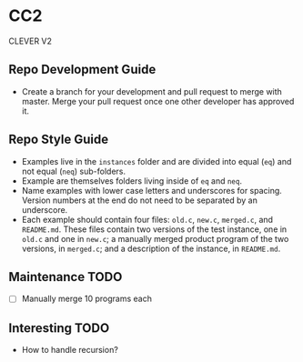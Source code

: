 # CC2
CLEVER V2

## Repo Development Guide
- Create a branch for your development and pull request to merge with master. Merge your pull request once one other developer has approved it.

## Repo Style Guide
- Examples live in the ```instances``` folder and are divided into equal (```eq```) and not equal (```neq```) sub-folders.
- Example are themselves folders living inside of ```eq``` and ```neq```.
- Name examples with lower case letters and underscores for spacing. Version numbers at the end do not need to be separated by an underscore.
- Each example should contain four files: ```old.c```, ```new.c```, ```merged.c```, and ```README.md```. These files contain two versions of the test instance, one in ```old.c``` and one in ```new.c```; a manually merged product program of the two versions, in ```merged.c```; and a description of the instance, in ```README.md```. 

## Maintenance TODO
- [ ] Manually merge 10 programs each

## Interesting TODO
- How to handle recursion?